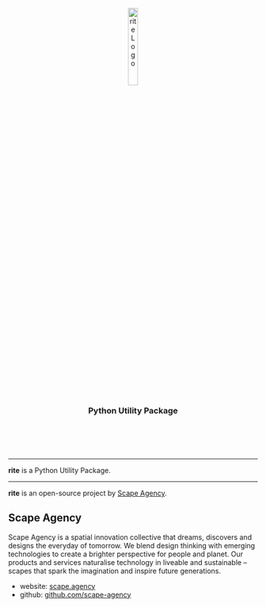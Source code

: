 <header>
<p align="center">
    <img src=".github/images/rite_logo.png" width="20%" height="20%" alt="rite Logo">
</p>
<h3 align='center'>Python Utility Package</h3>
</header>

<br/>

---

**rite** is a Python Utility Package.

---

**rite** is an open-source project by [Scape Agency](https://www.scape.agency "Scape Agency website").

## Scape Agency

Scape Agency is a spatial innovation collective that dreams, discovers and designs the everyday of tomorrow. We blend design thinking with emerging technologies to create a brighter perspective for people and planet. Our products and services naturalise technology in liveable and sustainable –scapes that spark the imagination and inspire future generations.

- website: [scape.agency](https://www.scape.agency "Scape Agency website")
- github: [github.com/scape-agency](https://github.com/scape-agency "Scape Agency Github")
